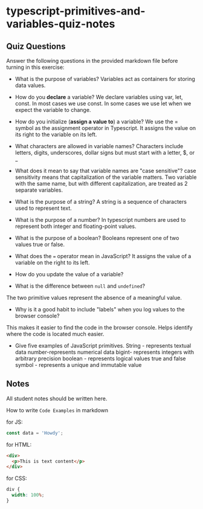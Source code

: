 # typescript-primitives-and-variables-quiz-notes

## Quiz Questions

Answer the following questions in the provided markdown file before turning in this exercise:

- What is the purpose of variables?
  Variables act as containers for storing data values.

- How do you **declare** a variable?
  We declare variables using var, let, const. In most cases we use const. In some cases we use let when we expect the variable to change.

- How do you initialize (**assign a value to**) a variable?
  We use the = symbol as the assignment operator in Typescript. It assigns the value on its right to the variable on its left.

- What characters are allowed in variable names?
  Characters include letters, digits, underscores, dollar signs but must start with a letter, $, or \_

- What does it mean to say that variable names are "case sensitive"?
  case sensitivity means that capitalization of the variable matters. Two variable with the same name, but with different capitalization, are treated as 2 separate variables.

- What is the purpose of a string?
  A string is a sequence of characters used to represent text.

- What is the purpose of a number?
  In typescript numbers are used to represent both integer and floating-point values.

- What is the purpose of a boolean?
  Booleans represent one of two values true or false.

- What does the `=` operator mean in JavaScript?
  It assigns the value of a variable on the right to its left.
- How do you update the value of a variable?

- What is the difference between `null` and `undefined`?

The two primitive values represent the absence of a meaningful value.

- Why is it a good habit to include "labels" when you log values to the browser console?

This makes it easier to find the code in the browser console. Helps identify where the code is located much easier.

- Give five examples of JavaScript primitives.
  String - represents textual data
  number-represents numerical data
  bigint- represents integers with arbitrary precision
  boolean - represents logical values true and false
  symbol - represents a unique and immutable value

## Notes

All student notes should be written here.

How to write `Code Examples` in markdown

for JS:

```javascript
const data = 'Howdy';
```

for HTML:

```html
<div>
  <p>This is text content</p>
</div>
```

for CSS:

```css
div {
  width: 100%;
}
```
